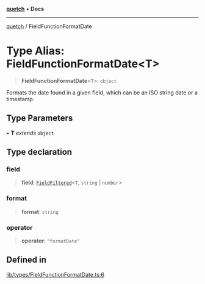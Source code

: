 [**quetch**](../README.md) • **Docs**

***

[quetch](../README.md) / FieldFunctionFormatDate

# Type Alias: FieldFunctionFormatDate\<T\>

> **FieldFunctionFormatDate**\<`T`\>: `object`

Formats the date found in a given field, which can be an ISO string date or a timestamp.

## Type Parameters

• **T** *extends* `object`

## Type declaration

### field

> **field**: [`FieldFiltered`](FieldFiltered.md)\<`T`, `string` \| `number`\>

### format

> **format**: `string`

### operator

> **operator**: `"formatDate"`

## Defined in

[lib/types/FieldFunctionFormatDate.ts:6](https://github.com/nevoland/quetch/blob/4c3c4d08a348f3317d0dfdffa7516132c18306c7/lib/types/FieldFunctionFormatDate.ts#L6)
